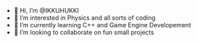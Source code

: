 - 👋 Hi, I’m @IKKUHUKKI
- 👀 I’m interested in Physics and all sorts of coding
- 🌱 I’m currently learning C++ and Game Engine Developement
- 💞️ I’m looking to collaborate on fun small projects

<!---
IKKUHUKKI/IKKUHUKKI is a ✨ special ✨ repository because its `README.md` (this file) appears on your GitHub profile.
You can click the Preview link to take a look at your changes.
--->
